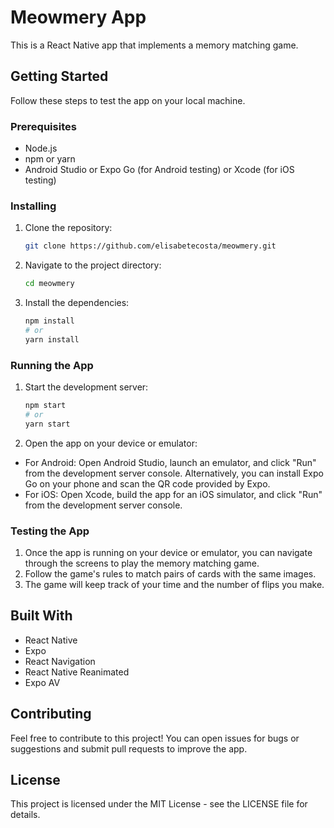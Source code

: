 # Meowmery App

This is a React Native app that implements a memory matching game.

## Getting Started

Follow these steps to test the app on your local machine.

### Prerequisites

- Node.js
- npm or yarn
- Android Studio or Expo Go (for Android testing) or Xcode (for iOS testing)

### Installing

1. Clone the repository:

   ```bash
   git clone https://github.com/elisabetecosta/meowmery.git

2. Navigate to the project directory:

    ```bash
    cd meowmery

3. Install the dependencies:

    ```bash
    npm install
    # or
    yarn install

### Running the App

1. Start the development server:

    ```bash
    npm start
    # or
    yarn start
    
2. Open the app on your device or emulator:

- For Android: Open Android Studio, launch an emulator, and click "Run" from the development server console. Alternatively, you can install Expo Go on your phone and scan the QR code provided by Expo.
- For iOS: Open Xcode, build the app for an iOS simulator, and click "Run" from the development server console.

### Testing the App

1. Once the app is running on your device or emulator, you can navigate through the screens to play the memory matching game.
2. Follow the game's rules to match pairs of cards with the same images.
3. The game will keep track of your time and the number of flips you make.

## Built With
- React Native
- Expo
- React Navigation
- React Native Reanimated
- Expo AV

## Contributing
Feel free to contribute to this project! You can open issues for bugs or suggestions and submit pull requests to improve the app.

## License
This project is licensed under the MIT License - see the LICENSE file for details.